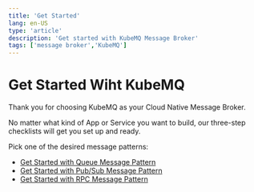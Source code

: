 ```yaml
---
title: 'Get Started'
lang: en-US
type: 'article'
description: 'Get started with KubeMQ Message Broker'
tags: ['message broker','KubeMQ']
---
```

# Get Started Wiht KubeMQ

Thank you for choosing KubeMQ as your Cloud Native Message Broker.

No matter what kind of App or Service you want to build, our three-step checklists will get you set up and ready.

Pick one of the desired message patterns:

- [Get Started with Queue Message Pattern](./queue.md)
- [Get Started with Pub/Sub Message Pattern](./pubsub.md)
- [Get Started with RPC Message Pattern](./rpc.md)
